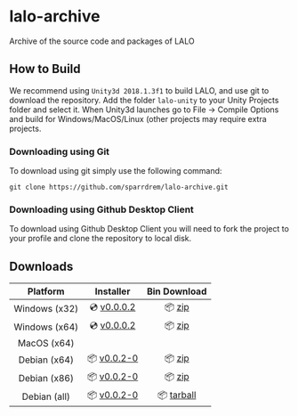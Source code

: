 # lalo-archive
Archive of the source code and packages of LALO

## How to Build

We recommend using `Unity3d 2018.1.3f1` to build LALO, and use git to download the repository. Add the folder `lalo-unity` to your Unity Projects folder and select it. When Unity3d launches go to File -> Compile Options and build for Windows/MacOS/Linux (other projects may require extra projects.

### Downloading using Git

To download using git simply use the following command:
```
git clone https://github.com/sparrdrem/lalo-archive.git
```

### Downloading using Github Desktop Client

To download using Github Desktop Client you will need to fork the project to your profile and clone the repository to local disk.

## Downloads

| Platform | Installer | Bin Download |
| :---: | :---: | :---: |
| Windows (x32) | :cd: [v0.0.0.2](https://github.com/sparrdrem/lalo-archive/releases/download/v0.0.0.2-prealpha/lalo-eda_v0.0.0.2_win32_setup.exe) | :package: [zip](https://github.com/sparrdrem/lalo-archive/releases/download/v0.0.0.2-prealpha/lalo-eda_v0.0.0.2_win32_bin.zip) |
| Windows (x64) | :cd: [v0.0.0.2](https://github.com/sparrdrem/lalo-archive/releases/download/v0.0.0.2-prealpha/lalo-eda_v0.0.0.2_win64_setup.exe) | :package: [zip](https://github.com/sparrdrem/lalo-archive/releases/download/v0.0.0.2-prealpha/lalo-eda_v0.0.0.2_win64_bin.zip) |
| MacOS (x64) |  |  |
| Debian (x64) | :package: [v0.0.2-0](https://github.com/sparrdrem/lalo-archive/releases/download/v0.0.0.2-prealpha/lalo-eda_0.0.2-0_unix64_setup.deb) | :package: [zip](https://github.com/sparrdrem/lalo-archive/releases/download/v0.0.0.2-prealpha/lalo-eda_v0.0.0.2_unix64_bin.zip) |
| Debian (x86) | :package: [v0.0.2-0](https://github.com/sparrdrem/lalo-archive/releases/download/v0.0.0.2-prealpha/lalo-eda_0.0.2-0_unix32_setup.deb) | :package: [zip](https://github.com/sparrdrem/lalo-archive/releases/download/v0.0.0.2-prealpha/lalo-eda_v0.0.0.2_unix32_bin.zip) |
| Debian (all) | :package: [v0.0.2-0](https://github.com/sparrdrem/lalo-archive/releases/download/v0.0.0.2-prealpha/lalo-eda_0.0.2-0_all.deb) | :package: [tarball](https://github.com/sparrdrem/lalo-archive/releases/download/v0.0.0.2-prealpha/lalo-eda_0.0.2.orig.tar.xz) |
